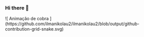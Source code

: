 ### Hi there 👋

<!--
**ilmanikolau2/ilmanikolau2** is a ✨ _special_ ✨ repository because its `README.md` (this file) appears on your GitHub profile.

Here are some ideas to get you started:

- 🔭 I’m currently working on ...
- 🌱 I’m currently learning ...
- 👯 I’m looking to collaborate on ...
- 🤔 I’m looking for help with ...
- 💬 Ask me about ...
- 📫 How to reach me: ...
- 😄 Pronouns: ...
- ⚡ Fun fact: ...
--> ![ Animação de cobra ](https://github.com/ilmanikolau2/ilmanikolau2/blob/output/github-contribution-grid-snake.svg)
